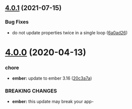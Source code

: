 ## [4.0.1](https://github.com/BBVAEngineering/ember-cli-awesome-resolver/compare/v4.0.0...v4.0.1) (2021-07-15)

### Bug Fixes

- do not update properties twice in a single loop ([6a0ad26](https://github.com/BBVAEngineering/ember-cli-awesome-resolver/commit/6a0ad263a728deb85f875873d37d5789903dc97f))

# [4.0.0](https://github.com/BBVAEngineering/ember-cli-awesome-resolver/compare/v3.1.0...v4.0.0) (2020-04-13)

### chore

- **ember:** update to ember 3.16 ([20c3a7a](https://github.com/BBVAEngineering/ember-cli-awesome-resolver/commit/20c3a7a7bd820bf095cf7f999bb7f20ecf078909))

### BREAKING CHANGES

- **ember:** this update may break your app-

